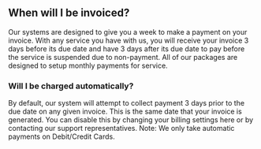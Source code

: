 ## When will I be invoiced?
Our systems are designed to give you a week to make a payment on your invoice. With any service you have with us, you will receive your invoice 3 days before its due date and have 3 days after its due date to pay before the service is suspended due to non-payment. All of our packages are designed to setup monthly payments for service.

### Will I be charged automatically?
By default, our system will attempt to collect payment 3 days prior to the due date on any given invoice. This is the same date that your invoice is generated. You can disable this by changing your billing settings here or by contacting our support representatives. Note: We only take automatic payments on Debit/Credit Cards.
